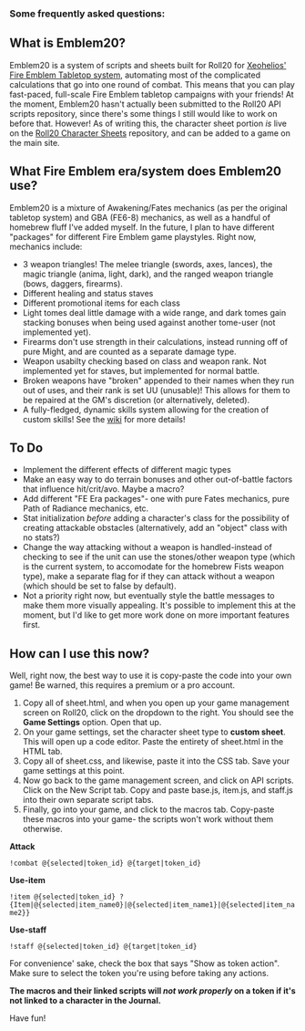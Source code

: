 ### Some frequently asked questions: ###

## What is Emblem20? ##

Emblem20 is a system of scripts and sheets built for Roll20 for [Xeohelios'](https://reddit.com/user/xeohelios) [Fire Emblem Tabletop system](https://www.dropbox.com/sh/fvib0sh0o4fqt8d/AACJ66fUDtxL5atM5-ZcE8Ypa?dl=0), automating most of the complicated calculations that go into one round of combat. This means that you can play fast-paced, full-scale Fire Emblem tabletop campaigns with your friends! At the moment, Emblem20 hasn't actually been submitted to the Roll20 API scripts repository, since there's some things I still would like to work on before that. However! As of writing this, the character sheet portion *is* live on the [Roll20 Character Sheets](https://github.com/Roll20/roll20-character-sheets) repository, and can be added to a game on the main site.

## What Fire Emblem era/system does Emblem20 use? ##

Emblem20 is a mixture of Awakening/Fates mechanics (as per the original tabletop system) and GBA (FE6-8) mechanics, as well as a handful of homebrew fluff I've added myself. In the future, I plan to have different "packages" for different Fire Emblem game playstyles. Right now, mechanics include:
- 3 weapon triangles! The melee triangle (swords, axes, lances), the magic triangle (anima, light, dark), and the ranged weapon triangle (bows, daggers, firearms).
- Different healing and status staves
- Different promotional items for each class
- Light tomes deal little damage with a wide range, and dark tomes gain stacking bonuses when being used against another tome-user (not implemented yet).
- Firearms don't use strength in their calculations, instead running off of pure Might, and are counted as a separate damage type. 
- Weapon usabilty checking based on class and weapon rank. Not implemented yet for staves, but implemented for normal battle. 
- Broken weapons have "broken" appended to their names when they run out of uses, and their rank is set UU (unusable)! This allows for them to be repaired at the GM's discretion (or alternatively, deleted).
- A fully-fledged, dynamic skills system allowing for the creation of custom skills! See the [wiki](https://github.com/missing-q/emblem20/wiki) for more details!

## To Do ##

- Implement the different effects of different magic types
- Make an easy way to do terrain bonuses and other out-of-battle factors that influence hit/crit/avo. Maybe a macro?
- Add different "FE Era packages"- one with pure Fates mechanics, pure Path of Radiance mechanics, etc.
- Stat initialization *before* adding a character's class for the possibility of creating attackable obstacles (alternatively, add an "object" class with no stats?)
- Change the way attacking without a weapon is handled-instead of checking to see if the unit can use the stones/other weapon type (which is the current system, to accomodate for the homebrew Fists weapon type), make a separate flag for if they can attack without a weapon (which should be set to false by default).
- Not a priority right now, but eventually style the battle messages to make them more visually appealing. It's possible to implement this at the moment, but I'd like to get more work done on more important features first.

## How can I use this now? ##

Well, right now, the best way to use it is copy-paste the code into your own game! Be warned, this requires a premium or a pro account.

1. Copy all of sheet.html, and when you open up your game management screen on Roll20, click on the dropdown to the right. You should see the **Game Settings** option. Open that up.
2. On your game settings, set the character sheet type to **custom sheet**. This will open up a code editor. Paste the entirety of sheet.html in the HTML tab.
3. Copy all of sheet.css, and likewise, paste it into the CSS tab. Save your game settings at this point.
4. Now go back to the game management screen, and click on API scripts. Click on the New Script tab. Copy and paste base.js, item.js, and staff.js into their own separate script tabs.
5. Finally, go into your game, and click to the macros tab. Copy-paste these macros into your game- the scripts won't work without them otherwise.

**Attack**

`!combat @{selected|token_id} @{target|token_id}`

**Use-item**

`!item @{selected|token_id} ?{Item|@{selected|item_name0}|@{selected|item_name1}|@{selected|item_name2}}`

**Use-staff**

`!staff @{selected|token_id} @{target|token_id}`

For convenience' sake, check the box that says "Show as token action". Make sure to select the token you're using before taking any actions.

**The macros and their linked scripts will *not work properly* on a token if it's not linked to a character in the Journal.**

Have fun!
